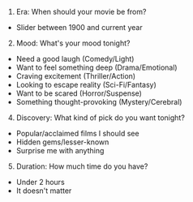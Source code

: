 1. Era: When should your movie be from?

- Slider between 1900 and current year

2. Mood: What's your mood tonight?

- Need a good laugh (Comedy/Light)
- Want to feel something deep (Drama/Emotional)
- Craving excitement (Thriller/Action)
- Looking to escape reality (Sci-Fi/Fantasy)
- Want to be scared (Horror/Suspense)
- Something thought-provoking (Mystery/Cerebral)

4. Discovery: What kind of pick do you want tonight?

- Popular/acclaimed films I should see
- Hidden gems/lesser-known
- Surprise me with anything

5. Duration: How much time do you have?

- Under 2 hours
- It doesn't matter
